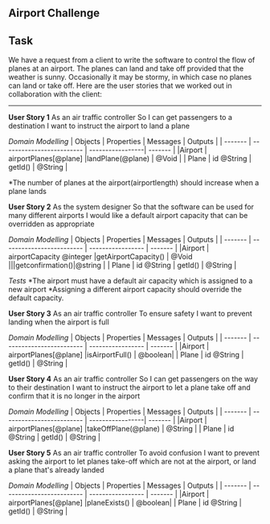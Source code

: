 Airport Challenge
----------

Task
-----

We have a request from a client to write the software to control the flow of planes at an airport. The planes can land and take off provided that the weather is sunny. Occasionally it may be stormy, in which case no planes can land or take off.  Here are the user stories that we worked out in collaboration with the client:

---------
**User Story 1**
As an air traffic controller
So I can get passengers to a destination
I want to instruct the airport to land a plane

*Domain Modelling*
| Objects | Properties                | Messages         | Outputs |
| ------- | ------------------------- | -----------------| ------- |
|Airport  | airportPlanes[@plane]     |landPlane(@plane) | @Void   |
| Plane   | id @String                | getId()          | @String |

*The number of planes at the airport(airportlength) should increase when a plane lands

**User Story 2**
As the system designer
So that the software can be used for many different airports
I would like a default airport capacity that can be overridden as appropriate

*Domain Modelling*
| Objects | Properties                | Messages            | Outputs |
| ------- | ------------------------- | -----------------   | ------- |
|Airport  | airportCapacity @integer  |getAirportCapacity() | @Void  
|||getconfirmation()|@string |
| Plane   | id @String                | getId()             | @String |

*Tests*
*The airport must have a default air capacity which is assigned to a new airport
*Assigning a different airport capacity should override the default capacity.

**User Story 3**
As an air traffic controller
To ensure safety
I want to prevent landing when the airport is full

*Domain Modelling*
| Objects | Properties                | Messages             | Outputs |
| ------- | ------------------------- | -----------------    | ------- |
|Airport  | airportPlanes[@plane]     |isAirportFull()       | @boolean|
| Plane   | id @String                | getId()              | @String |

**User Story 4**
As an air traffic controller
So I can get passengers on the way to their destination
I want to instruct the airport to let a plane take off and confirm that it is no longer in the airport

*Domain Modelling*
| Objects | Properties                | Messages         | Outputs |
| ------- | ------------------------- | -----------------| ------- |
|Airport  | airportPlanes[@plane]     |takeOffPlane(@plane) | @String   |
| Plane   | id @String                | getId()          | @String |

**User Story 5**
As an air traffic controller
To avoid confusion
I want to prevent asking the airport to let planes take-off which are not at the airport, or land a plane that's already landed

*Domain Modelling*
| Objects | Properties                | Messages            | Outputs |
| ------- | ------------------------- | -----------------   | ------- |
|Airport  | airportPlanes[@plane]     |planeExists()        | @boolean|
| Plane   | id @String                | getId()             | @String |

